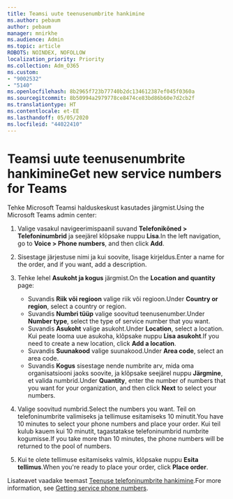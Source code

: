 ```yaml
---
title: Teamsi uute teenusenumbrite hankimine
ms.author: pebaum
author: pebaum
manager: mnirkhe
ms.audience: Admin
ms.topic: article
ROBOTS: NOINDEX, NOFOLLOW
localization_priority: Priority
ms.collection: Adm_O365
ms.custom:
- "9002532"
- "5140"
ms.openlocfilehash: 8b2965f723b77740b2dc134612387ef045f0360a
ms.sourcegitcommit: 8b50994a2979778ce8474ce83bd86b60e7d2cb2f
ms.translationtype: HT
ms.contentlocale: et-EE
ms.lasthandoff: 05/05/2020
ms.locfileid: "44022410"
---
```

# <a name="get-new-service-numbers-for-teams"></a><span data-ttu-id="8b37f-102">Teamsi uute teenusenumbrite hankimine</span><span class="sxs-lookup"><span data-stu-id="8b37f-102">Get new service numbers for Teams</span></span>

<span data-ttu-id="8b37f-103">Tehke Microsoft Teamsi halduskeskust kasutades järgmist.</span><span class="sxs-lookup"><span data-stu-id="8b37f-103">Using the Microsoft Teams admin center:</span></span>

1. <span data-ttu-id="8b37f-104">Valige vasakul navigeerimispaanil suvand **Telefonikõned > Telefoninumbrid** ja seejärel klõpsake nuppu **Lisa**.</span><span class="sxs-lookup"><span data-stu-id="8b37f-104">In the left navigation, go to **Voice > Phone numbers**, and then click **Add**.</span></span>
2. <span data-ttu-id="8b37f-105">Sisestage järjestuse nimi ja kui soovite, lisage kirjeldus.</span><span class="sxs-lookup"><span data-stu-id="8b37f-105">Enter a name for the order, and if you want, add a description.</span></span>
3. <span data-ttu-id="8b37f-106">Tehke lehel **Asukoht ja kogus** järgmist.</span><span class="sxs-lookup"><span data-stu-id="8b37f-106">On the **Location and quantity** page:</span></span>

    - <span data-ttu-id="8b37f-107">Suvandis **Riik või regioon** valige riik või regioon.</span><span class="sxs-lookup"><span data-stu-id="8b37f-107">Under **Country or region**, select a country or region.</span></span>
    - <span data-ttu-id="8b37f-108">Suvandis **Numbri tüüp** valige soovitud teenusenumber.</span><span class="sxs-lookup"><span data-stu-id="8b37f-108">Under **Number type**, select the type of service number that you want.</span></span>
    - <span data-ttu-id="8b37f-109">Suvandis **Asukoht** valige asukoht.</span><span class="sxs-lookup"><span data-stu-id="8b37f-109">Under **Location**, select a location.</span></span> <span data-ttu-id="8b37f-110">Kui peate looma uue asukoha, klõpsake nuppu **Lisa asukoht**.</span><span class="sxs-lookup"><span data-stu-id="8b37f-110">If you need to create a new location, click **Add a location**.</span></span>
    - <span data-ttu-id="8b37f-111">Suvandis **Suunakood** valige suunakood.</span><span class="sxs-lookup"><span data-stu-id="8b37f-111">Under **Area code**, select an area code.</span></span>
    - <span data-ttu-id="8b37f-112">Suvandis **Kogus** sisestage nende numbrite arv, mida oma organisatsiooni jaoks soovite, ja klõpsake seejärel nuppu **Järgmine**, et valida numbrid.</span><span class="sxs-lookup"><span data-stu-id="8b37f-112">Under **Quantity**, enter the number of numbers that you want for your organization, and then click **Next** to select your numbers.</span></span>
    
4. <span data-ttu-id="8b37f-113">Valige soovitud numbrid.</span><span class="sxs-lookup"><span data-stu-id="8b37f-113">Select the numbers you want.</span></span> <span data-ttu-id="8b37f-114">Teil on telefoninumbrite valimiseks ja tellimuse esitamiseks 10 minutit.</span><span class="sxs-lookup"><span data-stu-id="8b37f-114">You have 10 minutes to select your phone numbers and place your order.</span></span> <span data-ttu-id="8b37f-115">Kui teil kulub kauem kui 10 minutit, tagastatakse telefoninumbrid numbrite kogumisse.</span><span class="sxs-lookup"><span data-stu-id="8b37f-115">If you take more than 10 minutes, the phone numbers will be returned to the pool of numbers.</span></span>
5. <span data-ttu-id="8b37f-116">Kui te olete tellimuse esitamiseks valmis, klõpsake nuppu **Esita tellimus**.</span><span class="sxs-lookup"><span data-stu-id="8b37f-116">When you're ready to place your order, click **Place order**.</span></span>

<span data-ttu-id="8b37f-117">Lisateavet vaadake teemast [Teenuse telefoninumbrite hankimine](https://docs.microsoft.com/microsoftteams/getting-service-phone-numbers).</span><span class="sxs-lookup"><span data-stu-id="8b37f-117">For more information, see [Getting service phone numbers](https://docs.microsoft.com/microsoftteams/getting-service-phone-numbers).</span></span>
